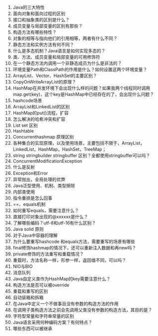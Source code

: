 1. Java的三大特性
2. 面向对象和面向过程的区别
3. 接口和抽象类的区别是什么？
4. 成员变量与局部变量的区别有那些？
5. 构造方法有哪些特性？
6. 对象的相等与指向他们的引用相等，两者有什么不同？
7. 静态方法和实例方法有何不同？
8. 什么是多态机制？Java语言是如何实现多态的？
9. 类、方法、成员变量和局部变量的可用修饰符
10. 在一个静态方法内调用一个非静态成员为什么是非法的？
11. 环境变量Path和ClassPath的作用是什么？如何设置这两个环境变量？
12. ArrayList、Vector、HashSet的主要区别？
13. CopyOnWriteArrayList的原理？
14. HashMap在并发环境下会出现什么样的问题？如果我两个线程同时调用map.get(key)，这个key是HashMap中已经存在的了，会出现什么问题？
15. hashcode场景
16. ArrayList和LinkedList的区别
17. HashMap的put()流程，扩容
18. 怎么解决的哈希冲突和扩容
19. List set 区别
20. Hashtable
21. Concurrenthashmap 原理区别
22. 各种集合的实现原理，以及使用场景，主要包括不限于，ArrayList，LinkedList，HashMap，HashSet，TreeMap；
23. string stringbuilder stringbuffer 区别？全都使用stringbuffer可以吗？
24. ConcurrentModificationException
25. 什么是反射
26. Exception和Error
27. 异常抛出，全局处理的优弊
28. Java泛型使用、机制、类型擦除
29. 内部类使用
30. 指令重排是怎么回事
31. ==、equals机制
32. 如何重写equals，需要注意什么？
33. 直接打印对象出现的@xxxxxx是什么？
34. 了解哪些编码？utf-8和utf-16有什么区别？
35. Java solid 原则
36. 对于Java中容器的理解
37. 为什么要重写hashcode 和equals方法，需要重写的场景有哪些
38. final修饰hashmap的情况下，还可以重新注入数据和再new吗？
39. private修饰的方法重写和重载情况？
40. 重载时，方法名称一样，形参一样，返回值不同，可以吗？
41. NIO与BIO
42. 消息队列
43. Java自定义类作为HashMap的key需要注意什么？
44. 构造方法是否可以被override
45. 重载和重写的区别
46. 自动装箱和拆箱
47. 在Java中定义一个不做事且没有参数的构造方法的作用
48. 在调用子类构造方法之前会先调用父类没有参数的构造方法，其目的是？
49. 字符型常量和字符串常量的区别
50. Java语言采用何种编码方案？有何特点？
51. 哪些东西可以被继承
